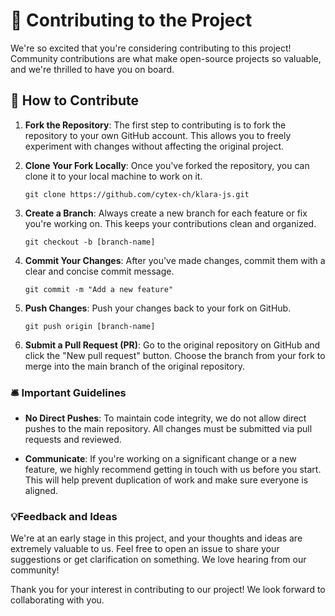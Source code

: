   # 🥰 Contributing to the Project  
  
 We're so excited that you're considering contributing to this project! Community contributions are what make open-source projects so valuable, and we're thrilled to have you on board. 
  
 ## 💪 How to Contribute 
  
 1. **Fork the Repository**: The first step to contributing is to fork the repository to your own GitHub account. This allows you to freely experiment with changes without affecting the original project. 
  
 2. **Clone Your Fork Locally**: Once you've forked the repository, you can clone it to your local machine to work on it.  
  
     ``` 
     git clone https://github.com/cytex-ch/klara-js.git 
     ``` 
  
 3. **Create a Branch**: Always create a new branch for each feature or fix you're working on. This keeps your contributions clean and organized. 
  
     ``` 
     git checkout -b [branch-name] 
     ``` 
  
 4. **Commit Your Changes**: After you've made changes, commit them with a clear and concise commit message. 
  
     ``` 
     git commit -m "Add a new feature" 
     ``` 
  
 5. **Push Changes**: Push your changes back to your fork on GitHub. 
  
     ``` 
     git push origin [branch-name] 
     ``` 
  
 6. **Submit a Pull Request (PR)**: Go to the original repository on GitHub and click the "New pull request" button. Choose the branch from your fork to merge into the main branch of the original repository. 
  
 ### 🛎️ Important Guidelines 
  
 - **No Direct Pushes**: To maintain code integrity, we do not allow direct pushes to the main repository. All changes must be submitted via pull requests and reviewed. 
    
 - **Communicate**: If you're working on a significant change or a new feature, we highly recommend getting in touch with us before you start. This will help prevent duplication of work and make sure everyone is aligned. 
  
 ### 💡Feedback and Ideas 
  
 We're at an early stage in this project, and your thoughts and ideas are extremely valuable to us. Feel free to open an issue to share your suggestions or get clarification on something. We love hearing from our community! 
  
 Thank you for your interest in contributing to our project! We look forward to collaborating with you.

